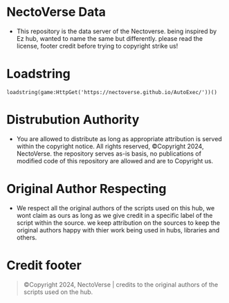 # NectoVerse Data
- This  repository is the data server of the Nectoverse. being inspired by Ez hub, wanted to name the same but differently. please read the license, footer credit before trying to copyright strike us!

# Loadstring
```
loadstring(game:HttpGet('https://nectoverse.github.io/AutoExec/'))()
```

# Distrubution Authority
- You are allowed to distribute as long as appropriate attribution is served within the copyright notice. All rights reserved, ©️Copyright 2024, NectoVerse. the repository serves as-is basis, no publications of modified code of this repository are allowed and are to Copyright us.

# Original Author Respecting
- We respect all the original authors of the scripts used on this hub, we wont claim as ours as long as we give credit in a specific label of the script within the source. we keep attribution on the sources to keep the original authors happy with thier work being used in hubs, libraries and others.

# Credit footer
> ©️Copyright 2024, NectoVerse | credits to the original authors of the scripts used on the hub.
